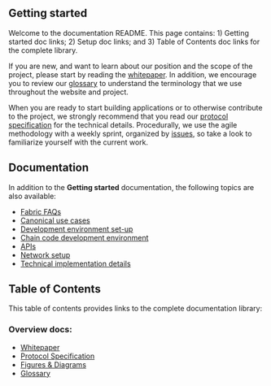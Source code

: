 
## Getting started

Welcome to the documentation README. This page contains: 1) Getting started doc links; 2) Setup doc links; and 3) Table of Contents doc links for the complete library.

If you are new, and want to learn about our position and the scope of the project, please start by reading the [whitepaper](https://github.com/hyperledger/hyperledger/wiki/Whitepaper-WG). In addition, we encourage you to review our [glossary](glossary.md) to understand the terminology that we use throughout the website and project.

When you are ready to start building applications or to otherwise contribute to the project, we strongly recommend that you read our [protocol specification](protocol-spec.md) for the technical details. Procedurally, we use the agile methodology with a weekly sprint, organized by [issues](https://github.com/hyperledger/fabric/issues), so take a look to familiarize yourself with the current work.

## Documentation
In addition to the <b>Getting started</b> documentation, the following topics are also available:
- [Fabric FAQs](https://github.com/hyperledger/fabric/tree/master/docs/FAQ)
- [Canonical use cases](https://github.com/hyperledger/fabric/blob/master/docs/biz/usecases.md)
- [Development environment set-up](https://github.com/hyperledger/fabric/blob/master/docs/dev-setup/devenv.md)
- [Chain code development environment](https://github.com/hyperledger/fabric/blob/master/docs/API/SandboxSetup.md)
- [APIs](https://github.com/hyperledger/fabric/blob/master/docs/API/CoreAPI.md)
- [Network setup](https://github.com/hyperledger/fabric/blob/master/docs/dev-setup/devnet-setup.md)
- [Technical implementation details](https://github.com/hyperledger/fabric/tree/master/docs/tech)

## Table of Contents

This table of contents provides links to the complete documentation library:

### Overview docs:

- [Whitepaper](../../hyperledger/hyperledger/wiki/Whitepaper-WG)
- [Protocol Specification](protocol-spec.md)
- [Figures & Diagrams](/docs/images/)
- [Glossary](glossary.md)



